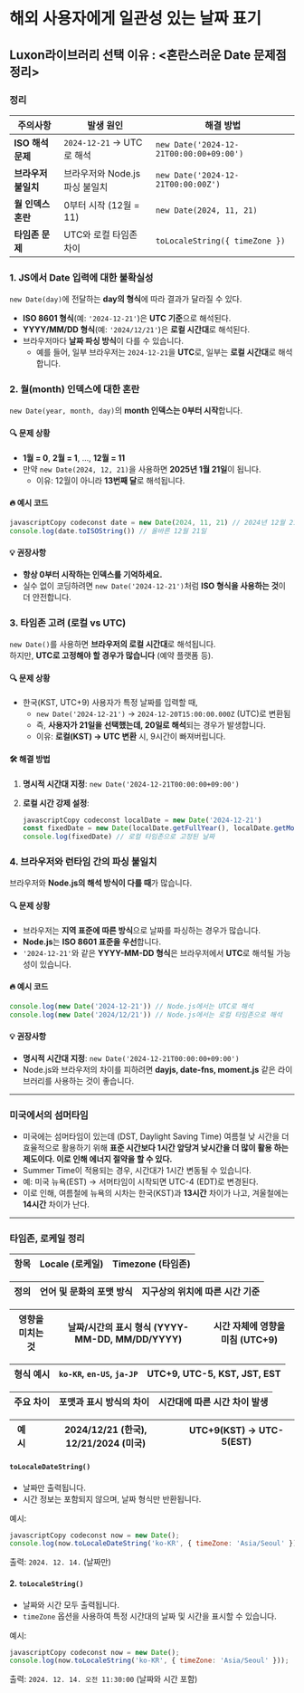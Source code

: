 # 해외 사용자에게 일관성 있는 날짜 표기

## Luxon라이브러리 선택 이유 : <혼란스러운 Date 문제점 정리>

### **정리**

| **주의사항**      | **발생 원인**              | **해결 방법**                               |
| ------------- | ---------------------- | --------------------------------------- |
| **ISO 해석 문제** | `2024-12-21` → UTC로 해석 | `new Date('2024-12-21T00:00:00+09:00')` |
| **브라우저 불일치**  | 브라우저와 Node.js 파싱 불일치   | `new Date('2024-12-21T00:00:00Z')`      |
| **월 인덱스 혼란**  | 0부터 시작 (12월 = 11)      | `new Date(2024, 11, 21)`                |
| **타임존 문제**    | UTC와 로컬 타임존 차이         | `toLocaleString({ timeZone })`          |

### 1. JS에서 Date 입력에 대한 불확실성

`new Date(day)`에 전달하는 **day의 형식**에 따라 결과가 달라질 수 있다.

* **ISO 8601 형식**(예: `'2024-12-21'`)은 **UTC 기준**으로 해석된다.
* **YYYY/MM/DD 형식**(예: `'2024/12/21'`)은 **로컬 시간대**로 해석된다.
* 브라우저마다 **날짜 파싱 방식**이 다를 수 있습니다.
  * 예를 들어, 일부 브라우저는 `2024-12-21`을 **UTC**로, 일부는 **로컬 시간대**로 해석합니다.

&#x20;

### **2. 월(month) 인덱스에 대한 혼란**

`new Date(year, month, day)`의 **month 인덱스는 0부터 시작**합니다.

#### 🔍 **문제 상황**

* **1월 = 0**, **2월 = 1**, ..., **12월 = 11**
* 만약 `new Date(2024, 12, 21)`을 사용하면 **2025년 1월 21일**이 됩니다.
  * 이유: 12월이 아니라 **13번째 달**로 해석됩니다.

#### 🔥 **예시 코드**

```javascript
javascriptCopy codeconst date = new Date(2024, 11, 21) // 2024년 12월 21일
console.log(date.toISOString()) // 올바른 12월 21일
```

#### 💡 **권장사항**

* **항상 0부터 시작하는 인덱스를 기억하세요.**
* 실수 없이 코딩하려면 `new Date('2024-12-21')`처럼 **ISO 형식을 사용하는 것**이 더 안전합니다.

### **3. 타임존 고려 (로컬 vs UTC)**

`new Date()`를 사용하면 **브라우저의 로컬 시간대**로 해석됩니다.\
하지만, **UTC로 고정해야 할 경우가 많습니다** (예약 플랫폼 등).

#### 🔍 **문제 상황**

* 한국(KST, UTC+9) 사용자가 특정 날짜를 입력할 때,
  * `new Date('2024-12-21')` → `2024-12-20T15:00:00.000Z` (UTC)로 변환됨
  * 즉, **사용자가 21일을 선택했는데, 20일로 해석**되는 경우가 발생합니다.
  * 이유: **로컬(KST) → UTC 변환** 시, 9시간이 빠져버립니다.

#### 🛠️ **해결 방법**

1. **명시적 시간대 지정**: `new Date('2024-12-21T00:00:00+09:00')`
2.  **로컬 시간 강제 설정**:

    ```javascript
    javascriptCopy codeconst localDate = new Date('2024-12-21')
    const fixedDate = new Date(localDate.getFullYear(), localDate.getMonth(), localDate.getDate())
    console.log(fixedDate) // 로컬 타임존으로 고정된 날짜
    ```



### **4. 브라우저와 런타임 간의 파싱 불일치**

브라우저와 **Node.js의 해석 방식이 다를 때**가 많습니다.

#### 🔍 **문제 상황**

* 브라우저는 **지역 표준에 따른 방식**으로 날짜를 파싱하는 경우가 많습니다.
* **Node.js**는 **ISO 8601 표준을 우선**합니다.
* `'2024-12-21'`와 같은 **YYYY-MM-DD 형식**은 브라우저에서 **UTC**로 해석될 가능성이 있습니다.

#### 🔥 **예시 코드**

```javascript
console.log(new Date('2024-12-21')) // Node.js에서는 UTC로 해석
console.log(new Date('2024/12/21')) // Node.js에서는 로컬 타임존으로 해석
```

#### 💡 **권장사항**

* **명시적 시간대 지정**: `new Date('2024-12-21T00:00:00+09:00')`
* Node.js와 브라우저의 차이를 피하려면 **dayjs, date-fns, moment.js** 같은 라이브러리를 사용하는 것이 좋습니다.



***



### 미국에서의 섬머타임&#x20;

* 미국에는 섬머타임이 있는데 (DST, Daylight Saving Time) 여름철 낮 시간을 더 효율적으로 활용하기 위해 **표준 시간보다 1시간 앞당겨 낮시간을 더 많이 활용 하는 제도이다.  이로 인해 에너지 절약을 할 수 있다.**
* Summer Time이 적용되는 경우, 시간대가 1시간 변동될 수 있습니다.&#x20;
* 예: 미국 뉴욕(EST) → 서머타임이 시작되면 UTC-4 (EDT)로 변경된다.
* 이로 인해, 여름철에 뉴욕의 시차는 한국(KST)과 **13시간** 차이가 나고, 겨울철에는 **14시간** 차이가 난다.



***

### 타임존, 로케일 정리

| **항목** | **Locale (로케일)** | **Timezone (타임존)** |
| ------ | ---------------- | ------------------ |

| **정의** | 언어 및 문화의 포맷 방식 | 지구상의 위치에 따른 시간 기준 |
| ------ | -------------- | ----------------- |

| **영향을 미치는 것** | 날짜/시간의 **표시 형식** (YYYY-MM-DD, MM/DD/YYYY) | **시간 자체**에 영향을 미침 (UTC+9) |
| ------------- | ----------------------------------------- | ------------------------- |

| **형식 예시** | `ko-KR`, `en-US`, `ja-JP` | UTC+9, UTC-5, KST, JST, EST |
| --------- | ------------------------- | --------------------------- |

| **주요 차이** | 포맷과 표시 방식의 차이 | 시간대에 따른 **시간 차이** 발생 |
| --------- | ------------- | -------------------- |

| **예시** | 2024/12/21 (한국), 12/21/2024 (미국) | UTC+9(KST) → UTC-5(EST) |
| ------ | -------------------------------- | ----------------------- |



#### **`toLocaleDateString()`**

* 날짜만 출력됩니다.
* 시간 정보는 포함되지 않으며, 날짜 형식만 반환됩니다.

예시:

```javascript
javascriptCopy codeconst now = new Date();
console.log(now.toLocaleDateString('ko-KR', { timeZone: 'Asia/Seoul' }));
```

출력: `2024. 12. 14.` (날짜만)

#### 2. **`toLocaleString()`**

* 날짜와 시간 모두 출력됩니다.
* `timeZone` 옵션을 사용하여 특정 시간대의 날짜 및 시간을 표시할 수 있습니다.

예시:

```javascript
javascriptCopy codeconst now = new Date();
console.log(now.toLocaleString('ko-KR', { timeZone: 'Asia/Seoul' }));
```

출력: `2024. 12. 14. 오전 11:30:00` (날짜와 시간 포함)







###









